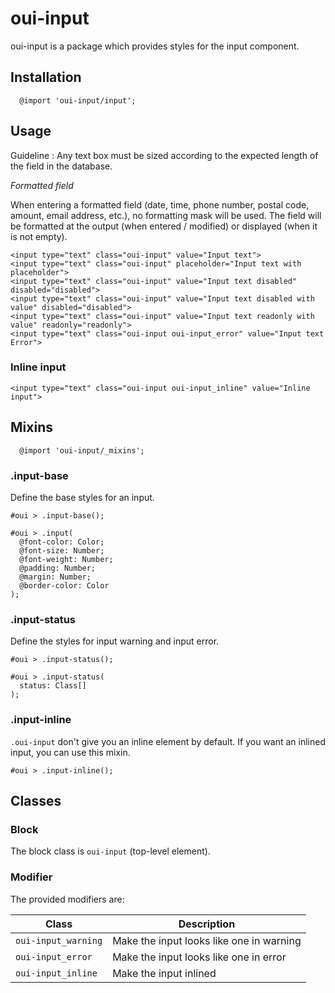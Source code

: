 # oui-input

<component-status cx-design="complete" ux="rc"></component-status>

oui-input is a package which provides styles for the input component.

## Installation

```less
  @import 'oui-input/input';
```

## Usage
Guideline : Any text box must be sized according to the expected length of the field in the database.

*Formatted field*

When entering a formatted field (date, time, phone number, postal code, amount, email address, etc.), no formatting mask will be used.
The field will be formatted at the output (when entered / modified) or displayed (when it is not empty).

```html:preview
<input type="text" class="oui-input" value="Input text">
<input type="text" class="oui-input" placeholder="Input text with placeholder">
<input type="text" class="oui-input" value="Input text disabled" disabled="disabled">
<input type="text" class="oui-input" value="Input text disabled with value" disabled="disabled">
<input type="text" class="oui-input" value="Input text readonly with value" readonly="readonly">
<input type="text" class="oui-input oui-input_error" value="Input text Error">
```

### Inline input

```html:preview
<input type="text" class="oui-input oui-input_inline" value="Inline input">
```

## Mixins

```less
  @import 'oui-input/_mixins';
```

### .input-base

Define the base styles for an input.

```less
#oui > .input-base();
```

```less
#oui > .input(
  @font-color: Color;
  @font-size: Number;
  @font-weight: Number;
  @padding: Number;
  @margin: Number;
  @border-color: Color
);
```

### .input-status

Define the styles for input warning and input error.

```less
#oui > .input-status();
```

```less
#oui > .input-status(
  status: Class[]
);
```

### .input-inline

`.oui-input` don't give you an inline element by default. If you want an inlined input, you can use this mixin.

```less
#oui > .input-inline();
```

## Classes

### Block

The block class is `oui-input` (top-level element).

### Modifier

The provided modifiers are:

| Class                 | Description                                 |
| --------------------- | ------------------------------------------- |
| `oui-input_warning`   | Make the input looks like one in warning    |
| `oui-input_error`     | Make the input looks like one in error      |
| `oui-input_inline`    | Make the input inlined                      |
